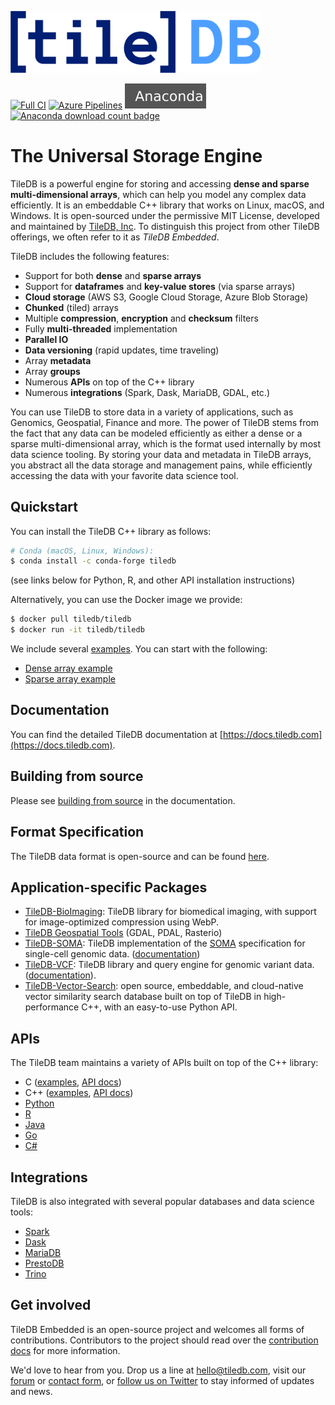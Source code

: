 <a href="https://tiledb.com"><img src="https://github.com/TileDB-Inc/TileDB/raw/dev/doc/source/_static/tiledb-logo_color_no_margin_@4x.png" alt="TileDB logo" width="400"></a>

[![Full CI](https://github.com/TileDB-Inc/TileDB/actions/workflows/full-ci.yml/badge.svg?branch=dev)](https://github.com/TileDB-Inc/TileDB/actions/workflows/full-ci.yml) [![Azure Pipelines](https://dev.azure.com/TileDB-Inc/CI/_apis/build/status/TileDB-Inc.TileDB?branchName=dev)](https://dev.azure.com/TileDB-Inc/CI/_build/latest?definitionId=2&branchName=dev) [![](doc/anaconda.svg)![Anaconda download count badge](https://anaconda.org/conda-forge/TileDB/badges/downloads.svg)](https://anaconda.org/conda-forge/TileDB)

# The Universal Storage Engine

TileDB is a powerful engine for storing and accessing **dense and sparse multi-dimensional arrays**, which can help you model any complex data efficiently. It is an embeddable C++ library that works on Linux, macOS, and Windows. It is open-sourced under the permissive MIT License, developed and maintained by [TileDB, Inc](https://tiledb.com/). To distinguish this project from other TileDB offerings, we often refer to it as *TileDB Embedded*. 

TileDB includes the following features:

* Support for both **dense** and **sparse arrays**
* Support for **dataframes** and **key-value stores** (via sparse arrays)
* **Cloud storage** (AWS S3, Google Cloud Storage, Azure Blob Storage)
* **Chunked** (tiled) arrays
* Multiple **compression**, **encryption** and **checksum** filters
* Fully **multi-threaded** implementation
* **Parallel IO**
* **Data versioning** (rapid updates, time traveling)
* Array **metadata**
* Array **groups**
* Numerous **APIs** on top of the C++ library
* Numerous **integrations** (Spark, Dask, MariaDB, GDAL, etc.)
 
You can use TileDB to store data in a variety of applications, such as Genomics, Geospatial, Finance and more. The power of TileDB stems from the fact that any data can be modeled efficiently as either a dense or a sparse multi-dimensional array, which is the format used internally by most data science tooling. By storing your data and metadata in TileDB arrays, you abstract all the data storage and management pains, while efficiently accessing the data with your favorite data science tool.

## Quickstart

You can install the TileDB C++ library as follows:

```bash
# Conda (macOS, Linux, Windows):
$ conda install -c conda-forge tiledb
```

(see links below for Python, R, and other API installation instructions)

Alternatively, you can use the Docker image we provide:

```bash
$ docker pull tiledb/tiledb
$ docker run -it tiledb/tiledb
```

We include several [examples](https://github.com/TileDB-Inc/TileDB/tree/dev/examples). You can start with the following:

* [Dense array example](https://github.com/TileDB-Inc/TileDB/blob/dev/examples/cpp_api/quickstart_dense.cc)
* [Sparse array example](https://github.com/TileDB-Inc/TileDB/blob/dev/examples/cpp_api/quickstart_sparse.cc)

## Documentation

You can find the detailed TileDB documentation at [https://docs.tiledb.com](https://docs.tiledb.com).

## Building from source

Please see [building from source](https://docs.tiledb.com/main/how-to/installation/building-from-source) in
the documentation.

## Format Specification

The TileDB data format is open-source and can be found [here](format_spec/FORMAT_SPEC.md).

## Application-specific Packages

* [TileDB-BioImaging](https://github.com/TileDB-Inc/TileDB-BioImaging): TileDB library for biomedical imaging, with support for image-optimized compression using WebP.
* [TileDB Geospatial Tools](https://docs.tiledb.com/main/integrations-and-extensions/geospatial) (GDAL, PDAL, Rasterio)
* [TileDB-SOMA](https://github.com/single-cell-data/TileDB-SOMA): TileDB implementation of the [SOMA](https://github.com/single-cell-data/SOMA) specification for single-cell genomic data. ([documentation](https://github.com/single-cell-data/TileDB-SOMA#quick-start))
* [TileDB-VCF](https://github.com/TileDB-Inc/TileDB-VCF): TileDB library and query engine for genomic variant data. ([documentation](https://docs.tiledb.com/main/integrations-and-extensions/genomics/population-genomics)).
* [TileDB-Vector-Search](https://github.com/TileDB-Inc/TileDB-Vector-Search): open source, embeddable, and cloud-native vector similarity search database built on top of TileDB in high-performance C++, with an easy-to-use Python API.

## APIs

The TileDB team maintains a variety of APIs built on top of the C++ library:

* C ([examples](https://github.com/TileDB-Inc/TileDB/tree/dev/examples/c_api), [API docs](https://tiledb-inc-tiledb.readthedocs-hosted.com/en/stable/c-api.html))
* C++ ([examples](https://github.com/TileDB-Inc/TileDB/tree/dev/examples/cpp_api), [API docs](https://tiledb-inc-tiledb.readthedocs-hosted.com/en/stable/c++-api.html))
* [Python](https://github.com/TileDB-Inc/TileDB-Py)
* [R](https://github.com/TileDB-Inc/TileDB-R)
* [Java](https://github.com/TileDB-Inc/TileDB-Java)
* [Go](https://github.com/TileDB-Inc/TileDB-Go)
* [C#](https://github.com/TileDB-Inc/TileDB-CSharp)

## Integrations

TileDB is also integrated with several popular databases and data science tools:

* [Spark](https://docs.tiledb.com/main/integrations-and-extensions/distributed-computing/spark)
* [Dask](https://docs.tiledb.com/main/integrations-and-extensions/distributed-computing/dask)
* [MariaDB](https://docs.tiledb.com/main/integrations-and-extensions/sql/mariadb)
* [PrestoDB](https://docs.tiledb.com/main/integrations-and-extensions/sql/prestodb)
* [Trino](https://docs.tiledb.com/main/integrations-and-extensions/distributed-computing/prestodb-1)

## Get involved

TileDB Embedded is an open-source project and welcomes all forms of contributions. Contributors to the project should read over the [contribution docs](https://github.com/TileDB-Inc/TileDB/blob/dev/CONTRIBUTING.md) for more information.

We'd love to hear from you. Drop us a line at [hello@tiledb.com](mailto:hello@tiledb.com), visit our [forum](https://forum.tiledb.com/) or [contact form](https://tiledb.com/contact), or [follow us on Twitter](https://twitter.com/tiledb) to stay informed of updates and news.
